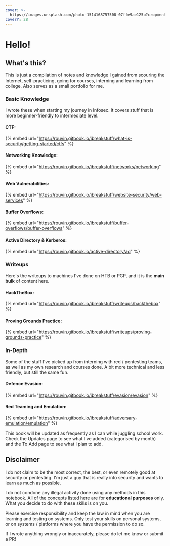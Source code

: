 ```yaml
---
cover: >-
  https://images.unsplash.com/photo-1514168757508-07ffe9ae125b?crop=entropy&cs=srgb&fm=jpg&ixid=M3wxOTcwMjR8MHwxfHNlYXJjaHw5fHxoYWNraW5nfGVufDB8fHx8MTY4MzgyMzE1NXww&ixlib=rb-4.0.3&q=85
coverY: 28
---
```


# Hello!

## What's this?

This is just a compilation of notes and knowledge I gained from scouring the Internet, self-practicing, going for courses, interning and learning from college. Also serves as a small portfolio for me.&#x20;

### Basic Knowledge

I wrote these when starting my journey in Infosec. It covers stuff that is more beginner-friendly to intermediate level.&#x20;

#### CTF:

{% embed url="https://rouvin.gitbook.io/ibreakstuff/what-is-security/getting-started/ctfs" %}

#### Networking Knowledge:

{% embed url="https://rouvin.gitbook.io/ibreakstuff/networks/networking" %}

#### Web Vulnerabilities:

{% embed url="https://rouvin.gitbook.io/ibreakstuff/website-security/web-services" %}

#### Buffer Overflows:

{% embed url="https://rouvin.gitbook.io/ibreakstuff/buffer-overflows/buffer-overflows" %}

#### Active Directory & Kerberos:

{% embed url="https://rouvin.gitbook.io/active-directory/ad" %}

### Writeups

Here's the writeups to machines I've done on HTB or PGP, and it is the **main bulk** of content here.&#x20;

#### HackTheBox:

{% embed url="https://rouvin.gitbook.io/ibreakstuff/writeups/hackthebox" %}

#### Proving Grounds Practice:

{% embed url="https://rouvin.gitbook.io/ibreakstuff/writeups/proving-grounds-practice" %}

### In-Depth

Some of the stuff I've picked up from interning with red / pentesting teams, as well as my own research and courses done. A bit more technical and less friendly, but still the same fun.

#### Defence Evasion:

{% embed url="https://rouvin.gitbook.io/ibreakstuff/evasion/evasion" %}

#### Red Teaming and Emulation:

{% embed url="https://rouvin.gitbook.io/ibreakstuff/adversary-emulation/emulation" %}

This book will be updated as frequently as I can while juggling school work. Check the Updates page to see what I've added (categorised by month) and the To Add page to see what I plan to add.

## Disclaimer

I do not claim to be the most correct, the best, or even remotely good at security or pentesting. I'm just a guy that is really into security and wants to learn as much as possible.

I do not condone any illegal activity done using any methods in this notebook. All of the concepts listed here are for **educational purposes** only. What you decide to do with these skills is on you.&#x20;

Please exercise responsibility and keep the law in mind when you are learning and testing on systems. Only test your skills on personal systems, or on systems / platforms where you have the permission to do so.

If I wrote anything wrongly or inaccurately, please do let me know or submit a PR!&#x20;
